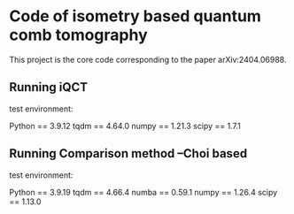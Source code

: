 # Code of isometry based quantum comb tomography

This project is the core code corresponding to the paper arXiv:2404.06988.

## Running iQCT

test environment:

Python == 3.9.12
tqdm == 4.64.0
numpy == 1.21.3
scipy == 1.7.1

## Running Comparison method –Choi based

test environment:

Python == 3.9.19
tqdm == 4.66.4
numba == 0.59.1
numpy == 1.26.4
scipy == 1.13.0



